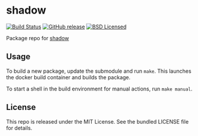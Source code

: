 shadow
==========

[![Build Status](https://img.shields.io/travis/com/amylum/shadow.svg)](https://travis-ci.com/amylum/shadow)
[![GitHub release](https://img.shields.io/github/release/amylum/shadow.svg)](https://github.com/amylum/shadow/releases)
[![BSD Licensed](http://img.shields.io/badge/license-BSD-green.svg)](https://tldrlegal.com/license/bsd-3-clause-license-(revised))

Package repo for [shadow](http://pkg-shadow.alioth.debian.org/)

## Usage

To build a new package, update the submodule and run `make`. This launches the docker build container and builds the package.

To start a shell in the build environment for manual actions, run `make manual`.

## License

This repo is released under the MIT License. See the bundled LICENSE file for details.

